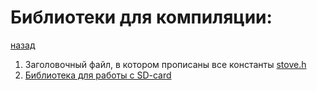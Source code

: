 # Библиотеки для компиляции:

[назад](../README.md)

1. Заголовочный файл, в котором прописаны все константы [stove.h](stove/stove.h)
2. [Библиотека для работы с SD-card](/SD_my) 
